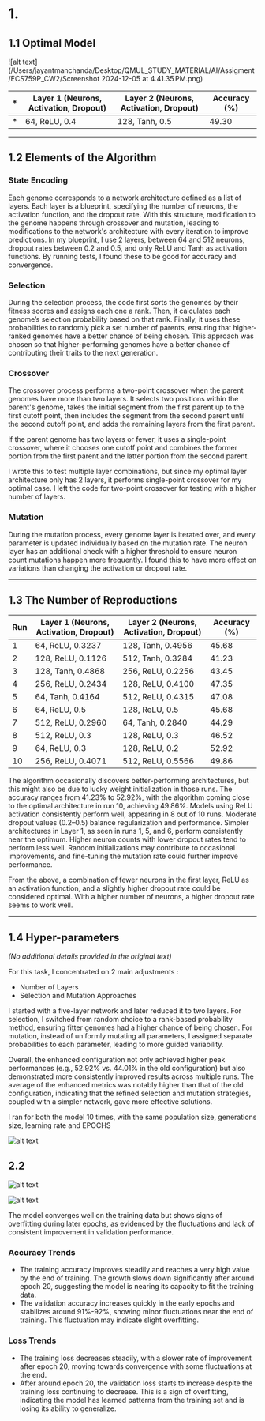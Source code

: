 # 1.

## 1.1 Optimal Model

![alt text](/Users/jayantmanchanda/Desktop/QMUL_STUDY_MATERIAL/AI/Assigment/ECS759P_CW2/Screenshot 2024-12-05 at 4.41.35 PM.png)

| \*  | Layer 1 (Neurons, Activation, Dropout) | Layer 2 (Neurons, Activation, Dropout) | Accuracy (%) |
| --- | -------------------------------------- | -------------------------------------- | ------------ |
| \*  | 64, ReLU, 0.4                          | 128, Tanh, 0.5                         | 49.30        |

---

## 1.2 Elements of the Algorithm

### State Encoding

Each genome corresponds to a network architecture defined as a list of layers. Each layer is a blueprint, specifying the number of neurons, the activation function, and the dropout rate. With this structure, modification to the genome happens through crossover and mutation, leading to modifications to the network's architecture with every iteration to improve predictions. In my blueprint, I use 2 layers, between 64 and 512 neurons, dropout rates between 0.2 and 0.5, and only ReLU and Tanh as activation functions. By running tests, I found these to be good for accuracy and convergence.

### Selection

During the selection process, the code first sorts the genomes by their fitness scores and assigns each one a rank. Then, it calculates each genome’s selection probability based on that rank. Finally, it uses these probabilities to randomly pick a set number of parents, ensuring that higher-ranked genomes have a better chance of being chosen. This approach was chosen so that higher-performing genomes have a better chance of contributing their traits to the next generation.

### Crossover

The crossover process performs a two-point crossover when the parent genomes have more than two layers. It selects two positions within the parent's genome, takes the initial segment from the first parent up to the first cutoff point, then includes the segment from the second parent until the second cutoff point, and adds the remaining layers from the first parent.

If the parent genome has two layers or fewer, it uses a single-point crossover, where it chooses one cutoff point and combines the former portion from the first parent and the latter portion from the second parent.

I wrote this to test multiple layer combinations, but since my optimal layer architecture only has 2 layers, it performs single-point crossover for my optimal case. I left the code for two-point crossover for testing with a higher number of layers.

### Mutation

During the mutation process, every genome layer is iterated over, and every parameter is updated individually based on the mutation rate. The neuron layer has an additional check with a higher threshold to ensure neuron count mutations happen more frequently. I found this to have more effect on variations than changing the activation or dropout rate.

---

## 1.3 The Number of Reproductions

| Run | Layer 1 (Neurons, Activation, Dropout) | Layer 2 (Neurons, Activation, Dropout) | Accuracy (%) |
| --- | -------------------------------------- | -------------------------------------- | ------------ |
| 1   | 64, ReLU, 0.3237                       | 128, Tanh, 0.4956                      | 45.68        |
| 2   | 128, ReLU, 0.1126                      | 512, Tanh, 0.3284                      | 41.23        |
| 3   | 128, Tanh, 0.4868                      | 256, ReLU, 0.2256                      | 43.45        |
| 4   | 256, ReLU, 0.2434                      | 128, ReLU, 0.4100                      | 47.35        |
| 5   | 64, Tanh, 0.4164                       | 512, ReLU, 0.4315                      | 47.08        |
| 6   | 64, ReLU, 0.5                          | 128, ReLU, 0.5                         | 45.68        |
| 7   | 512, ReLU, 0.2960                      | 64, Tanh, 0.2840                       | 44.29        |
| 8   | 512, ReLU, 0.3                         | 128, ReLU, 0.3                         | 46.52        |
| 9   | 64, ReLU, 0.3                          | 128, ReLU, 0.2                         | 52.92        |
| 10  | 256, ReLU, 0.4071                      | 512, ReLU, 0.5566                      | 49.86        |

The algorithm occasionally discovers better-performing architectures, but this might also be due to lucky weight initialization in those runs. The accuracy ranges from 41.23% to 52.92%, with the algorithm coming close to the optimal architecture in run 10, achieving 49.86%. Models using ReLU activation consistently perform well, appearing in 8 out of 10 runs. Moderate dropout values (0.2–0.5) balance regularization and performance. Simpler architectures in Layer 1, as seen in runs 1, 5, and 6, perform consistently near the optimum. Higher neuron counts with lower dropout rates tend to perform less well. Random initializations may contribute to occasional improvements, and fine-tuning the mutation rate could further improve performance.

From the above, a combination of fewer neurons in the first layer, ReLU as an activation function, and a slightly higher dropout rate could be considered optimal. With a higher number of neurons, a higher dropout rate seems to work well.

---

## 1.4 Hyper-parameters

_(No additional details provided in the original text)_

For this task, I concentrated on 2 main adjustments :

-   Number of Layers
-   Selection and Mutation Approaches

I started with a five-layer network and later reduced it to two layers. For selection, I switched from random choice to a rank-based probability method, ensuring fitter genomes had a higher chance of being chosen. For mutation, instead of uniformly mutating all parameters, I assigned separate probabilities to each parameter, leading to more guided variability.

Overall, the enhanced configuration not only achieved higher peak performances (e.g., 52.92% vs. 44.01% in the old configuration) but also demonstrated more consistently improved results across multiple runs. The average of the enhanced metrics was notably higher than that of the old configuration, indicating that the refined selection and mutation strategies, coupled with a simpler network, gave more effective solutions.

I ran for both the model 10 times, with the same population size, generations size, learning rate and EPOCHS

![alt text](hyper.png)


## 2.2

![alt text](<Screenshot 2024-12-05 at 10.31.46 PM.png>)

![alt text](cnn-loss-accuracy.png)

The model converges well on the training data but shows signs of overfitting during later epochs, as evidenced by the fluctuations and lack of consistent improvement in validation performance.

### Accuracy Trends

-   The training accuracy improves steadily and reaches a very high value by the end of training. The growth slows down significantly after around epoch 20, suggesting the model is nearing its capacity to fit the training data.
-   The validation accuracy increases quickly in the early epochs and stabilizes around 91%-92%, showing minor fluctuations near the end of training. This fluctuation may indicate slight overfitting.

### Loss Trends

-   The training loss decreases steadily, with a slower rate of improvement after epoch 20, moving towards convergence with some fluctuations at the end.
-   After around epoch 20, the validation loss starts to increase despite the training loss continuing to decrease. This is a sign of overfitting, indicating the model has learned patterns from the training set and is losing its ability to generalize.
